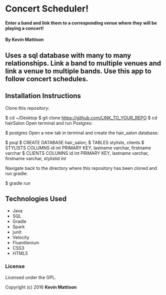 # Concert Scheduler!

#### Enter a band and link them to a corresponding venue where they will be playing a concert!

#### By Kevin Mattison

## Uses a sql database with many to many relationships. Link a band to multiple venues and link a venue to multiple bands. Use this app to follow concert schedules.

## Installation Instructions

Clone this repository:

$ cd ~/Desktop $ git clone https://github.com/LINK_TO_YOUR_REPO $ cd hairSalon Open terminal and run Postgres:

$ postgres Open a new tab in terminal and create the hair_salon database:

$ psql $ CREATE DATABASE hair_salon; $ TABLES stylists, clients $ STYLISTS COLUMNS id int PRIMARY KEY, lastname varchar, firstname varchar $ CLIENTS COLUMNS id int PRIMARY KEY, lastname varchar, firstname varchar, stylistid int

Navigate back to the directory where this repository has been cloned and run gradle:

$ gradle run

## Technologies Used

* Java
* SQL
* Gradle
* Spark
* junit
* Velocity
* Fluentlenium
* CSS3
* HTML5

### License

Licensed under the GPL.

Copyright (c) 2016 **Kevin Mattison**
